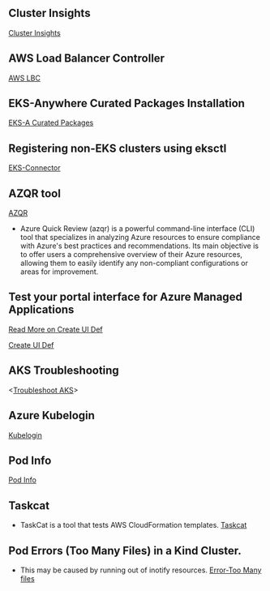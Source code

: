 ## Cluster Insights
[Cluster Insights](https://docs.aws.amazon.com/eks/latest/userguide/cluster-insights.html)

## AWS Load Balancer Controller
[AWS LBC](https://docs.aws.amazon.com/eks/latest/userguide/lbc-helm.html)

## EKS-Anywhere Curated Packages Installation
[EKS-A Curated Packages](https://anywhere.eks.amazonaws.com/docs/packages/prereq/)

## Registering non-EKS clusters using eksctl
[EKS-Connector](https://eksctl.io/usage/eks-connector/)

## AZQR tool
[AZQR](https://github.com/Azure/azqr)
- Azure Quick Review (azqr) is a powerful command-line interface (CLI) tool that specializes in analyzing Azure resources to ensure compliance with Azure's best practices and recommendations. Its main objective is to offer users a comprehensive overview of their Azure resources, allowing them to easily identify any non-compliant configurations or areas for improvement.

## Test your portal interface for Azure Managed Applications
[Read More on Create UI Def](https://learn.microsoft.com/en-us/azure/azure-resource-manager/managed-applications/test-createuidefinition)

[Create UI Def](https://portal.azure.com/#view/Microsoft_Azure_CreateUIDef/SandboxBlade)

## AKS Troubleshooting
<[Troubleshoot AKS](https://learn.microsoft.com/en-in/troubleshoot/azure/azure-kubernetes/welcome-azure-kubernetes)>

## Azure Kubelogin
[Kubelogin](https://azure.github.io/kubelogin/index.html)

## Pod Info
[Pod Info](https://docs.google.com/document/d/1MlOEoNr8j0LlD2w5RMb6E8R55e93aWpzWLgFAIctn8o/edit?usp=sharing)

## Taskcat
- TaskCat is a tool that tests AWS CloudFormation templates.
[Taskcat](https://github.com/aws-ia/taskcat)

## Pod Errors (Too Many Files) in a Kind Cluster.
- This may be caused by running out of inotify resources.
[Error-Too Many files](https://kind.sigs.k8s.io/docs/user/known-issues/#pod-errors-due-to-too-many-open-files)
